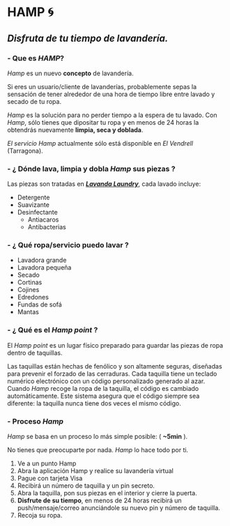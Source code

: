 # **HAMP** :cyclone:

## **_Disfruta de tu tiempo de lavandería._**

### - Que es *HAMP*?
*Hamp* es un nuevo **concepto** de lavandería.

Si eres un usuario/cliente de lavanderías, probablemente sepas la sensación de tener alrededor de una hora de tiempo libre entre lavado y secado de tu ropa.


*Hamp* es la solución para no perder tiempo a la espera de tu lavado. Con *Hamp*, sólo tienes que dipositar tu ropa y en menos de 24 horas la obtendrás nuevamente **limpia, seca y doblada**.


*El servicio Hamp* actualmente sólo está disponible en *El Vendrell* (Tarragona).

### - ¿ Dónde lava, limpia y dobla *Hamp* sus piezas ?
Las piezas son tratadas en [**_Lavanda Laundry_**](https://www.facebook.com/pg/lavandalaundryelvendrell/about/), cada lavado incluye:

- Detergente
- Suavizante
- Desinfectante
    - Antiacaros
    - Antibacterias


### - ¿ Qué ropa/servicio puedo lavar ?
- Lavadora grande
- Lavadora pequeña
- Secado
- Cortinas
- Cojines
- Edredones
- Fundas de sofá
- Mantas

### - ¿ Qué es el *Hamp point* ?
El *Hamp point* es un lugar físico preparado para guardar las piezas de ropa dentro de taquillas.


Las taquillas están hechas de fenólico y son altamente seguras, diseñadas para prevenir el forzado de las cerraduras. Cada taquilla tiene un teclado numérico electrónico con un código personalizado generado al azar. Cuando *Hamp* recoge la ropa de la taquilla, el código es cambiado automáticamente. Este sistema asegura que el código siempre sea diferente: la taquilla nunca tiene dos veces el mismo código.

### - Proceso *Hamp*
*Hamp* se basa en un proceso lo más simple posible: ( **~5min** ).

No tienes que preocuparte por nada. *Hamp* lo hace todo por ti.

1. Ve a un punto Hamp
2. Abra la aplicación Hamp y realice su lavandería virtual
3. Pague con tarjeta Visa
4. Recibirá un número de taquilla y un pin secreto.
5. Abra la taquilla, pon sus piezas en el interior y cierre la puerta.
6. **Disfrute de su tiempo**, en menos de 24 horas recibirá un push/mensaje/correo anunciándole su nuevo pin y número de taquilla.
7. Recoja su ropa.
